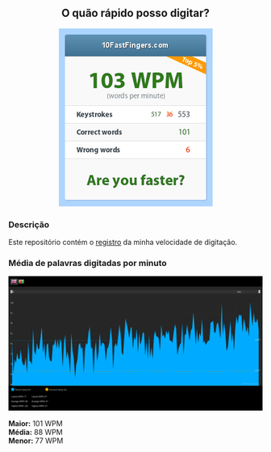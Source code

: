 <h2 align="center"><b>O quão rápido posso digitar?</b></h2>

<p align="center">
  <img src="https://github.com/kelvin-hey/my-typing-speed/blob/main/wpm_result.png"></a>
</p>

### Descrição
Este repositório contém o <a href="https://10fastfingers.com/user/2142483/">registro</a> da minha velocidade de digitação.

### Média de palavras digitadas por minuto

<img src="https://github.com/kelvin-hey/my-typing-speed/blob/main/wpm.png"></a>

<p>
  <b>Maior:</b> 101 WPM <br>
  <b>Média:</b> 88 WPM  <br>
  <b>Menor:</b> 77 WPM  <br>
</p>
